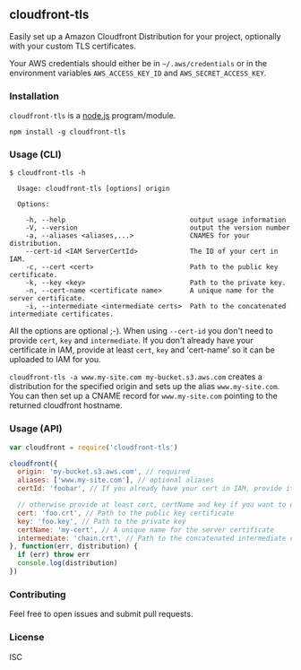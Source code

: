 ## cloudfront-tls

Easily set up a Amazon Cloudfront Distribution for your project, optionally with your custom TLS certificates.

Your AWS credentials should either be in `~/.aws/credentials` or in the environment variables `AWS_ACCESS_KEY_ID` and `AWS_SECRET_ACCESS_KEY`.

### Installation

`cloudfront-tls` is a [node.js](http://nodejs.org) program/module.

```
npm install -g cloudfront-tls
```

### Usage (CLI)

```
$ cloudfront-tls -h

  Usage: cloudfront-tls [options] origin

  Options:

    -h, --help                               output usage information
    -V, --version                            output the version number
    -a, --aliases <aliases,...>              CNAMES for your distribution.
    --cert-id <IAM ServerCertId>             The ID of your cert in IAM.
    -c, --cert <cert>                        Path to the public key certificate.
    -k, --key <key>                          Path to the private key.
    -n, --cert-name <certificate name>       A unique name for the server certificate.
    -i, --intermediate <intermediate certs>  Path to the concatenated intermediate certificates.

```

All the options are optional ;-). When using `--cert-id` you don't need to provide `cert`, `key` and `intermediate`.
If you don't already have your certificate in IAM, provide at least `cert`, `key` and 'cert-name' so it can be uploaded to IAM for you.

`cloudfront-tls -a www.my-site.com my-bucket.s3.aws.com` creates a distribution for the specified origin and
sets up the alias `www.my-site.com`.
You can then set up a CNAME record for `www.my-site.com` pointing to the returned cloudfront hostname.

### Usage (API)

```javascript
var cloudfront = require('cloudfront-tls')

cloudfront({
  origin: 'my-bucket.s3.aws.com', // required
  aliases: ['www.my-site.com'], // optional aliases
  certId: 'foobar', // If you already have your cert in IAM, provide its id here

  // otherwise provide at least cert, certName and key if you want to use your own certificate
  cert: 'foo.crt', // Path to the public key certificate
  key: 'foo.key', // Path to the private key
  certName: 'my-cert', // A unique name for the server certificate
  intermediate: 'chain.crt', // Path to the concatenated intermediate certificates (optional)
}, function(err, distribution) {
  if (err) throw err
  console.log(distribution)
})
```

### Contributing

Feel free to open issues and submit pull requests.

### License
ISC